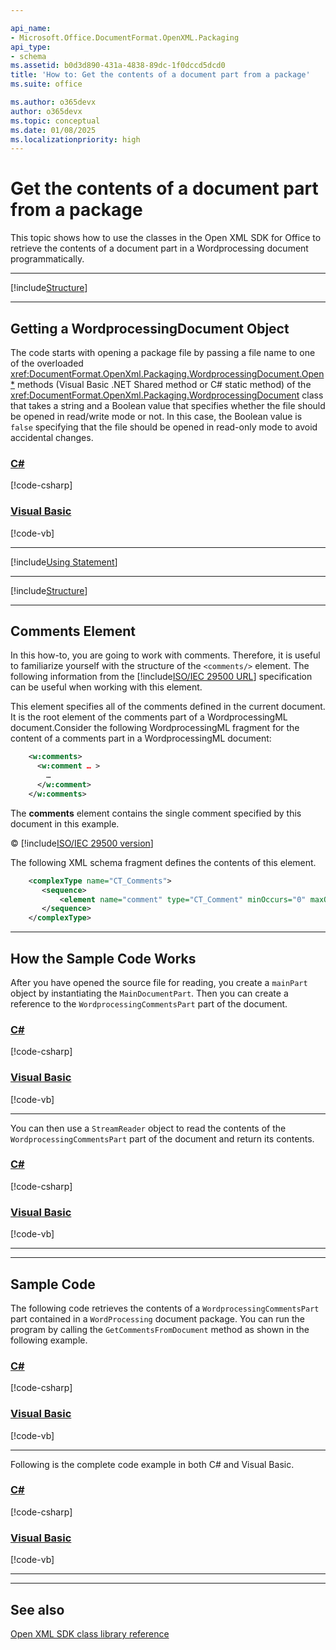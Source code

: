```yaml
---

api_name:
- Microsoft.Office.DocumentFormat.OpenXML.Packaging
api_type:
- schema
ms.assetid: b0d3d890-431a-4838-89dc-1f0dccd5dcd0
title: 'How to: Get the contents of a document part from a package'
ms.suite: office

ms.author: o365devx
author: o365devx
ms.topic: conceptual
ms.date: 01/08/2025
ms.localizationpriority: high
---
```

# Get the contents of a document part from a package

This topic shows how to use the classes in the Open XML SDK for
Office to retrieve the contents of a document part in a Wordprocessing
document programmatically.



--------------------------------------------------------------------------------
[!include[Structure](../includes/word/packages-and-document-parts.md)]


---------------------------------------------------------------------------------
## Getting a WordprocessingDocument Object

The code starts with opening a package file by passing a file name to
one of the overloaded <xref:DocumentFormat.OpenXml.Packaging.WordprocessingDocument.Open*> methods (Visual Basic .NET Shared
method or C\# static method) of the <xref:DocumentFormat.OpenXml.Packaging.WordprocessingDocument> class that takes a
string and a Boolean value that specifies whether the file should be
opened in read/write mode or not. In this case, the Boolean value is
`false` specifying that the file should be
opened in read-only mode to avoid accidental changes.

### [C#](#tab/cs-1)
[!code-csharp[](../../samples/word/get_the_contents_of_a_part_from_a_package/cs/Program.cs#snippet1)]

### [Visual Basic](#tab/vb-1)
[!code-vb[](../../samples/word/get_the_contents_of_a_part_from_a_package/vb/Program.vb#snippet1)]
***

[!include[Using Statement](../includes/word/using-statement.md)]


---------------------------------------------------------------------------------

[!include[Structure](../includes/word/structure.md)]

--------------------------------------------------------------------------------
## Comments Element

In this how-to, you are going to work with comments. Therefore, it is
useful to familiarize yourself with the structure of the `<comments/>` element. The following information
from the [!include[ISO/IEC 29500 URL](../includes/iso-iec-29500-link.md)]
specification can be useful when working with this element.

This element specifies all of the comments defined in the current
document. It is the root element of the comments part of a
WordprocessingML document.Consider the following WordprocessingML
fragment for the content of a comments part in a WordprocessingML
document:

```xml
    <w:comments>
      <w:comment … >
        …
      </w:comment>
    </w:comments>
```

The **comments** element contains the single
comment specified by this document in this example.

&copy; [!include[ISO/IEC 29500 version](../includes/iso-iec-29500-version.md)]

The following XML schema fragment defines the contents of this element.

```xml
    <complexType name="CT_Comments">
       <sequence>
           <element name="comment" type="CT_Comment" minOccurs="0" maxOccurs="unbounded"/>
       </sequence>
    </complexType>
```

--------------------------------------------------------------------------------
## How the Sample Code Works

After you have opened the source file for reading, you create a `mainPart` object by instantiating the `MainDocumentPart`. Then you can create a reference
to the `WordprocessingCommentsPart` part of
the document.

### [C#](#tab/cs-2)
[!code-csharp[](../../samples/word/get_the_contents_of_a_part_from_a_package/cs/Program.cs#snippet2)]

### [Visual Basic](#tab/vb-2)
[!code-vb[](../../samples/word/get_the_contents_of_a_part_from_a_package/vb/Program.vb#snippet2)]
***


You can then use a `StreamReader` object to
read the contents of the `WordprocessingCommentsPart` part of the document
and return its contents.

### [C#](#tab/cs-3)
[!code-csharp[](../../samples/word/get_the_contents_of_a_part_from_a_package/cs/Program.cs#snippet3)]

### [Visual Basic](#tab/vb-3)
[!code-vb[](../../samples/word/get_the_contents_of_a_part_from_a_package/vb/Program.vb#snippet3)]
***


--------------------------------------------------------------------------------
## Sample Code
The following code retrieves the contents of a `WordprocessingCommentsPart` part contained in a
`WordProcessing` document package. You can
run the program by calling the `GetCommentsFromDocument` method as shown in the
following example.

### [C#](#tab/cs-4)
[!code-csharp[](../../samples/word/get_the_contents_of_a_part_from_a_package/cs/Program.cs#snippet4)]

### [Visual Basic](#tab/vb-4)
[!code-vb[](../../samples/word/get_the_contents_of_a_part_from_a_package/vb/Program.vb#snippet4)]
***

Following is the complete code example in both C\# and Visual Basic.

### [C#](#tab/cs)
[!code-csharp[](../../samples/word/get_the_contents_of_a_part_from_a_package/cs/Program.cs#snippet0)]

### [Visual Basic](#tab/vb)
[!code-vb[](../../samples/word/get_the_contents_of_a_part_from_a_package/vb/Program.vb#snippet0)]
***

--------------------------------------------------------------------------------
## See also


[Open XML SDK class library
reference](/office/open-xml/open-xml-sdk)
